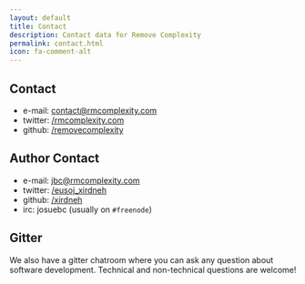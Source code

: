 ```yaml
---
layout: default
title: Contact
description: Contact data for Remove Complexity
permalink: contact.html
icon: fa-comment-alt
---
```


## Contact

* e-mail: <i class="fas fa-envelope"></i> [contact@rmcomplexity.com](mailto:contact@rmcomplexity.com)
* twitter: <i class="fab fa-twitter"></i>[/rmcomplexity.com](https://twitter.com/rmcomplexity.com)
* github: <i class="fab fa-github"></i>[/removecomplexity](github.com/removecomplexity)

## Author Contact

* e-mail: <i class="fab fa-envelope"></i> [jbc@rmcomplexity.com](mailto:jbc@rmcomplexity.com)
* twitter: <i class="fab fa-twitter"></i>[/eusoj_xirdneh](https://twitter.com/eusoj_xirdneh)
* github: <i class="fab fa-github"></i>[/xirdneh](https://github.com/xirdneh)
* irc: josuebc (usually on `#freenode`)

## Gitter

We also have a gitter chatroom where you can ask any question about software development.
Technical and non-technical questions are welcome!

<script>
  ((window.gitter = {}).chat = {}).options = {
    room: 'rmcomplexity'
  };
</script>
<script src="https://sidecar.gitter.im/dist/sidecar.v1.js" async defer></script>
